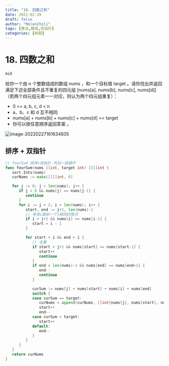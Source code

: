 ```yaml
---
title: "18. 四数之和"
date: 2022-02-20
draft: false
author: "MelonCholi"
tags: [算法,数组,双指针]
categories: [刷题]
---
```


# 18. 四数之和

`mid`

给你一个由 n 个整数组成的数组 nums ，和一个目标值 target 。请你找出并返回满足下述全部条件且不重复的四元组 [nums[a], nums[b], nums[c], nums[d]] （若两个四元组元素一一对应，则认为两个四元组重复）：

- 0 <= a, b, c, d < n
- a、b、c 和 d 互不相同
- nums[a] + nums[b] + nums[c] + nums[d] == target
- 你可以按任意顺序返回答案 。

![image-20220227161634835](https://markdown-1303167219.cos.ap-shanghai.myqcloud.com/image-20220227161634835.png)

##  排序 + 双指针

```go
// fourSum 排序+双指针 外加一层循环
func fourSum(nums []int, target int) [][]int {
   sort.Ints(nums)
   curNums := make([][]int, 0)

   for j := 0; j < len(nums); j++ {
      if j > 0 && nums[j] == nums[j-1] {
         continue
      }
      for i := j + 2; i < len(nums); i++ {
         start, end := j+1, len(nums)-1
         // 考虑i跟前一个i相同的情况
         if i > j+2 && nums[i] == nums[i-1] {
            start = i - 1
         }

         for start < i && end > i {
            // 去重
            if start > j+1 && nums[start] == nums[start-1] {
               start++
               continue
            }
            if end < len(nums)-1 && nums[end] == nums[end+1] {
               end--
               continue
            }

            curSum := nums[j] + nums[start] + nums[i] + nums[end]
            switch {
            case curSum == target:
               curNums = append(curNums, []int{nums[j], nums[start], nums[i], nums[end]})
               start++
               end--
            case curSum < target:
               start++
            default:
               end--
            }
         }
      }
   }
   return curNums
}
```